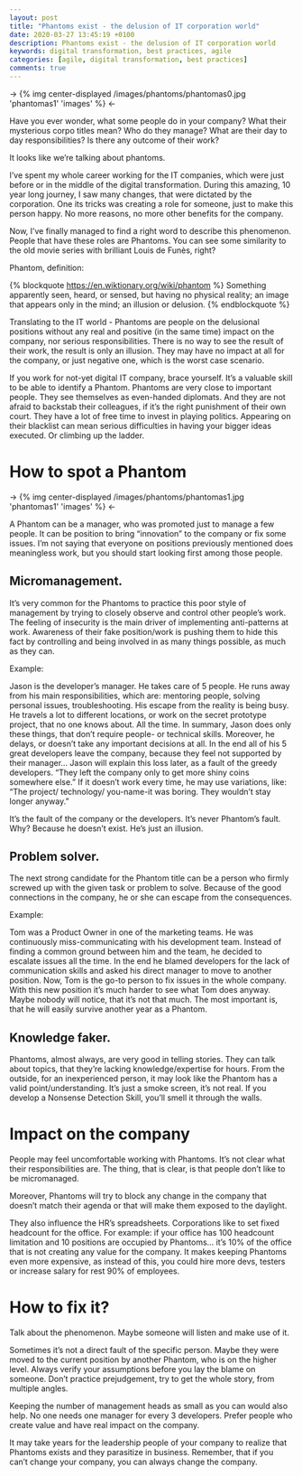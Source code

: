 ```yaml
---
layout: post
title: "Phantoms exist - the delusion of IT corporation world"
date: 2020-03-27 13:45:19 +0100
description: Phantoms exist - the delusion of IT corporation world
keywords: digital transformation, best practices, agile
categories: [agile, digital transformation, best practices]
comments: true
---
```


-> {% img center-displayed /images/phantoms/phantomas0.jpg 'phantomas1' 'images' %} <-

Have you ever wonder, what some people do in your company? What their mysterious corpo titles mean? Who do they manage? What are their day to day responsibilities? Is there any outcome of their work?

It looks like we’re talking about phantoms.

I’ve spent my whole career working for the IT companies, which were just before or in the middle of the digital transformation. During this amazing, 10 year long journey, I saw many changes, that were dictated by the corporation. One its tricks was creating a role for someone, just to make this person happy. No more reasons, no more other benefits for the company.

Now, I’ve finally managed to find a right word to describe this phenomenon. People that have these roles are Phantoms. You can see some similarity to the old movie series with brilliant Louis de Funès, right?

<!-- more -->

Phantom, definition:

{% blockquote https://en.wiktionary.org/wiki/phantom %}
Something apparently seen, heard, or sensed, but having no physical reality; an image that appears only in the mind; an illusion or delusion.
{% endblockquote %}

Translating to the IT world - Phantoms are people on the delusional positions without any real and positive (in the same time) impact on the company, nor serious responsibilities. There is no way to see the result of their work, the result is only an illusion. They may have no impact at all for the company, or just negative one, which is the worst case scenario.

If you work for not-yet digital IT company, brace yourself. It’s a valuable skill to be able to identify a Phantom. Phantoms are very close to important people. They see themselves as even-handed diplomats. And they are not afraid to backstab their colleagues, if it’s the right punishment of their own court. They have a lot of free time to invest in playing politics. Appearing on their blacklist can mean serious difficulties in having your bigger ideas executed. Or climbing up the ladder.

How to spot a Phantom
====================

-> {% img center-displayed /images/phantoms/phantomas1.jpg 'phantomas1' 'images' %} <-

A Phantom can be a manager, who was promoted just to manage a few people. It can be position to bring “innovation” to the company or fix some issues. I’m not saying that everyone on positions previously mentioned does meaningless work, but you should start looking first among those people.

Micromanagement.
---------------------

It’s very common for the Phantoms to practice this poor style of management by trying to closely observe and control other people’s work. The feeling of insecurity is the main driver of implementing anti-patterns at work. Awareness of their fake position/work is pushing them to hide this fact by controlling and being involved in as many things possible, as much as they can.

Example:

Jason is the developer’s manager. He takes care of 5 people. He runs away from his main responsibilities, which are: mentoring people, solving personal issues, troubleshooting. His escape from the reality is being busy. He travels a lot to different locations, or work on the secret prototype project, that no one knows about. All the time. In summary, Jason does only these things, that don’t require people- or technical skills. Moreover, he delays, or doesn’t take any important decisions at all. In the end all of his 5 great developers leave the company, because they feel not supported by their manager... Jason will explain this loss later, as a fault of the greedy developers. “They left the company only to get more shiny coins somewhere else.” If it doesn’t work every time, he may use variations, like: “The project/ technology/ you-name-it was boring. They wouldn’t stay longer anyway.”

It’s the fault of the company or the developers. It’s never Phantom’s fault. Why? Because he doesn’t exist. He’s just an illusion.

Problem solver.
---------------------

The next strong candidate for the Phantom title can be a person who firmly screwed up with the given task or problem to solve. Because of the good connections in the company, he or she can escape from the consequences.

Example:

Tom was a Product Owner in one of the marketing teams. He was continuously miss-communicating with his development team. Instead of finding a common ground between him and the team, he decided to escalate issues all the time. In the end he blamed developers for the lack of communication skills and asked his direct manager to move to another position. Now, Tom is the go-to person to fix issues in the whole company. With this new position it’s much harder to see what Tom does anyway. Maybe nobody will notice, that it’s not that much. The most important is, that he will easily survive another year as a Phantom.

Knowledge faker.
---------------------

Phantoms, almost always, are very good in telling stories. They can talk about topics, that they’re lacking knowledge/expertise for hours. From the outside, for an inexperienced person, it may look like the Phantom has a valid point/understanding. It’s just a smoke screen, it’s not real. If you develop a Nonsense Detection Skill, you’ll smell it through the walls.

Impact on the company
====================

People may feel uncomfortable working with Phantoms. It’s not clear what their responsibilities are. The thing, that is clear, is that people don’t like to be micromanaged.

Moreover, Phantoms will try to block any change in the company that doesn’t match their agenda or that will make them exposed to the daylight.

They also influence the HR’s spreadsheets. Corporations like to set fixed headcount for the office. For example: if your office has 100 headcount limitation and 10 positions are occupied by Phantoms… it’s 10% of the office that is not creating any value for the company. It makes keeping Phantoms even more expensive, as instead of this, you could hire more devs, testers or increase salary for rest 90% of employees.

How to fix it?
====================

Talk about the phenomenon. Maybe someone will listen and make use of it.

Sometimes it’s not a direct fault of the specific person. Maybe they were moved to the current position by another Phantom, who is on the higher level. Always verify your assumptions before you lay the blame on someone. Don’t practice prejudgement, try to get the whole story, from multiple angles.

Keeping the number of management heads as small as you can would also help. No one needs one manager for every 3 developers. Prefer people who create value and have real impact on the company.

It may take years for the leadership people of your company to realize that Phantoms exists and they parasitize in business. Remember, that if you can’t change your company, you can always change the company.
